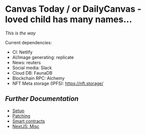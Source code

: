 # Canvas Today / or DailyCanvas - loved child has many names...

_This is the way_


Current dependencies:
* CI: Netlify
* AI/Image generating: replicate
* News: reuters
* Social media: Slack
* Cloud DB: FaunaDB
* Blockchain RPC: Alchemy
* NFT Meta storage (IPFS): https://nft.storage/


_Further Documentation_
-----------------------
* [Setup](docs/setup.md)
* [Patching](docs/patching.md)
* [Smart contracts](docs/smart-contracts.md)
* [NextJS: Misc](docs/nextjs-misc.md)


